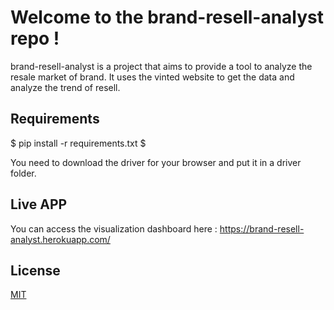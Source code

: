 # Welcome to the brand-resell-analyst repo !

brand-resell-analyst is a project that aims to provide a tool to analyze the resale market of brand.
It uses the vinted website to get the data and analyze the trend of resell.

## Requirements

$ pip install -r requirements.txt
$

You need to download the driver for your browser and put it in a driver folder.

## Live APP 
You can access the visualization dashboard here : https://brand-resell-analyst.herokuapp.com/

## License

[MIT](https://choosealicense.com/licenses/mit/)
